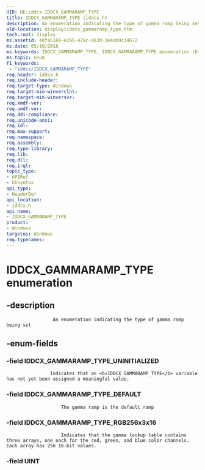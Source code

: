 ```yaml
---
UID: NE:iddcx.IDDCX_GAMMARAMP_TYPE
title: IDDCX_GAMMARAMP_TYPE (iddcx.h)
description: An enumeration indicating the type of gamma ramp being set.
old-location: display\iddcx_gammaramp_type.htm
tech.root: display
ms.assetid: 40fa5169-e295-429c-a63d-3e4ab9c14672
ms.date: 05/10/2018
ms.keywords: IDDCX_GAMMARAMP_TYPE, IDDCX_GAMMARAMP_TYPE enumeration [Display Devices], IDDCX_GAMMARAMP_TYPE_DEFAULT, IDDCX_GAMMARAMP_TYPE_RGB256x3x16, IDDCX_GAMMARAMP_TYPE_UNINITIALIZED, display.iddcx_gammaramp_type, iddcx/IDDCX_GAMMARAMP_TYPE, iddcx/IDDCX_GAMMARAMP_TYPE_DEFAULT, iddcx/IDDCX_GAMMARAMP_TYPE_RGB256x3x16, iddcx/IDDCX_GAMMARAMP_TYPE_UNINITIALIZED
ms.topic: enum
f1_keywords:
 - "iddcx/IDDCX_GAMMARAMP_TYPE"
req.header: iddcx.h
req.include-header: 
req.target-type: Windows
req.target-min-winverclnt: 
req.target-min-winversvr: 
req.kmdf-ver: 
req.umdf-ver: 
req.ddi-compliance: 
req.unicode-ansi: 
req.idl: 
req.max-support: 
req.namespace: 
req.assembly: 
req.type-library: 
req.lib: 
req.dll: 
req.irql: 
topic_type:
- APIRef
- kbSyntax
api_type:
- HeaderDef
api_location:
- iddcx.h
api_name:
- IDDCX_GAMMARAMP_TYPE
product:
- Windows
targetos: Windows
req.typenames: 
---
```


# IDDCX_GAMMARAMP_TYPE enumeration


## -description



                     An enumeration indicating the type of gamma ramp being set
                


## -enum-fields




### -field IDDCX_GAMMARAMP_TYPE_UNINITIALIZED


                        
                    Indicates that an <b>IDDCX_GAMMARAMP_TYPE</b> variable has not yet been assigned a meaningful value.


### -field IDDCX_GAMMARAMP_TYPE_DEFAULT


                        The gamma ramp is the default ramp
                    


### -field IDDCX_GAMMARAMP_TYPE_RGB256x3x16


                        Indicates that the gamma lookup table contains three arrays, one each for the red, green, and blue color channels. Each array has 256 16-bit values.
                    


### -field UINT



